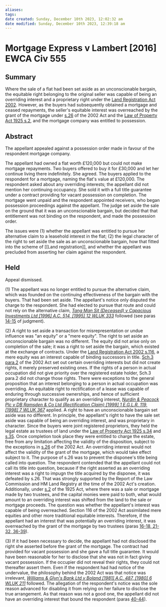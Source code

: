 ```yaml
---
aliases: 
tags: 
date created: Sunday, December 10th 2023, 12:02:32 am
date modified: Sunday, December 10th 2023, 12:39:18 am
---
```


# Mortgage Express v Lambert [2016] EWCA Civ 555

## Summary

Where the sale of a flat had been set aside as an unconscionable bargain, the equitable right belonging to the original seller was capable of being an overriding interest and a proprietary right under the [Land Registration Act 2002](https://uk.westlaw.com/Document/I5FA1ABB1E42311DAA7CF8F68F6EE57AB/View/FullText.html?originationContext=document&transitionType=DocumentItem&ppcid=4627ff7a6fbf42ac92c772a701e47ef3&contextData=(sc.Search)). However, as the buyers had subsequently obtained a mortgage and ceased repayments, the seller's equitable interest was overreached by the grant of the mortgage under [s.26](https://uk.westlaw.com/Document/I70F3AD80E45211DA8D70A0E70A78ED65/View/FullText.html?originationContext=document&transitionType=DocumentItem&ppcid=4627ff7a6fbf42ac92c772a701e47ef3&contextData=(sc.Search)) of the 2002 Act and the [Law of Property Act 1925 s.2](https://uk.westlaw.com/Document/I38C08410E44811DA8D70A0E70A78ED65/View/FullText.html?originationContext=document&transitionType=DocumentItem&ppcid=4627ff7a6fbf42ac92c772a701e47ef3&contextData=(sc.Search)), and the mortgage company was entitled to possession.

## Abstract

The appellant appealed against a possession order made in favour of the respondent mortgage company.

The appellant had owned a flat worth £120,000 but could not make mortgage repayments. Two buyers offered to buy it for £30,000 and let her continue living there indefinitely. She agreed. The buyers applied to the respondent for a mortgage, naming the flat's value at £120,000. The respondent asked about any overriding interests; the appellant did not mention her continuing occupancy. She sold it with a full title guarantee under a contract providing for vacant possession on completion. The mortgage went unpaid and the respondent appointed receivers, who began possession proceedings against the appellant. The judge set aside the sale on the ground that it was an unconscionable bargain, but decided that that entitlement was not binding on the respondent, and made the possession order.

The issues were (1) whether the appellant was entitled to pursue her alternative claim to a leasehold interest in the flat; (2) the legal character of the right to set aside the sale as an unconscionable bargain, how that fitted into the scheme of [[Land registration]], and whether the appellant was precluded from asserting her claim against the respondent.

## Held

Appeal dismissed.

(1) The appellant was no longer entitled to pursue the alternative claim, which was founded on the continuing effectiveness of the bargain with the buyers. That had been set aside. The appellant's notice only disputed the charge to the respondent. She had elected to pursue that route and could not rely on the alternative claim, _[Tang Man Sit (Deceased) v Capacious Investments Ltd [1996] A.C. 514, [1995] 12 WLUK 333](https://uk.westlaw.com/Document/IC7CD5B80E42811DA8FC2A0F0355337E9/View/FullText.html?originationContext=document&transitionType=DocumentItem&ppcid=4627ff7a6fbf42ac92c772a701e47ef3&contextData=(sc.Search))_ followed (see paras [14-15](javascript:void(0); "View judgment paragraphs") of judgment).

(2) A right to set aside a transaction for misrepresentation or undue influence was "an equity" or a "mere equity". The right to set aside an unconscionable bargain was no different. The equity did not arise only on completion of the sale; it was a right to set aside the bargain, which existed at the exchange of contracts. Under the [Land Registration Act 2002 s.116](https://uk.westlaw.com/Document/I7126A460E45211DA8D70A0E70A78ED65/View/FullText.html?originationContext=document&transitionType=DocumentItem&ppcid=4627ff7a6fbf42ac92c772a701e47ef3&contextData=(sc.Search)), a mere equity was an interest capable of binding successors in title. [Sch.3 para.2](https://uk.westlaw.com/Document/I383A6420E44811DA8D70A0E70A78ED65/View/FullText.html?originationContext=document&transitionType=DocumentItem&ppcid=4627ff7a6fbf42ac92c772a701e47ef3&contextData=(sc.Search)) of the 2002 Act set out certain overriding interests but did not create rights, it merely preserved existing ones. If the rights of a person in actual occupation did not give priority over the registered estate holder, Sch.3 para.2 did not change those rights. There were exceptions to the general proposition that an interest belonging to a person in actual occupation was overriding. An equitable right to rectification of a lease was capable of enduring through successive ownerships, and hence of sufficient proprietary character to qualify as an overriding interest, _[Nurdin & Peacock Plc v DB Ramsden & Co Ltd (Rectification Claim) [1999] 1 E.G.L.R. 119, [1998] 7 WLUK 367](https://uk.westlaw.com/Document/I7B682280E43611DA8FC2A0F0355337E9/View/FullText.html?originationContext=document&transitionType=DocumentItem&ppcid=4627ff7a6fbf42ac92c772a701e47ef3&contextData=(sc.Search))_ applied. A right to have an unconscionable bargain set aside was no different. In principle, the appellant's right to have the sale set aside was capable of being an overriding interest, and was proprietary in character. Since the buyers were joint registered proprietors, they held the legal estate as trustees of land under the [Law of Property Act 1925 s.34](https://uk.westlaw.com/Document/I38D28570E44811DA8D70A0E70A78ED65/View/FullText.html?originationContext=document&transitionType=DocumentItem&ppcid=4627ff7a6fbf42ac92c772a701e47ef3&contextData=(sc.Search)) and [s.35](https://uk.westlaw.com/Document/I38D396E0E44811DA8D70A0E70A78ED65/View/FullText.html?originationContext=document&transitionType=DocumentItem&ppcid=4627ff7a6fbf42ac92c772a701e47ef3&contextData=(sc.Search)). Once completion took place they were entitled to charge the estate, free from any limitation affecting the validity of the disposition, subject to the exceptions in [s.26](https://uk.westlaw.com/Document/I70F3AD80E45211DA8D70A0E70A78ED65/View/FullText.html?originationContext=document&transitionType=DocumentItem&ppcid=4627ff7a6fbf42ac92c772a701e47ef3&contextData=(sc.Search)) of the 2002 Act. An overriding interest would not affect the validity of the grant of the mortgage, which would take effect subject to it. The purpose of s.26 was to prevent the disponee's title being called into question. The respondent contended that the appellant could not call its title into question, because if the right asserted as an overriding interest was a right to impugn the title acquired by the disponee, it was defeated by s.26. That was strongly supported by the Report of the Law Commission and HM Land Registry at the time of the 2002 Act's creation. Additionally, under [s.2](https://uk.westlaw.com/Document/I38C08410E44811DA8D70A0E70A78ED65/View/FullText.html?originationContext=document&transitionType=DocumentItem&ppcid=4627ff7a6fbf42ac92c772a701e47ef3&contextData=(sc.Search)) of the 1925 Act, where there was a sale or mortgage made by two trustees, and the capital monies were paid to both, what would amount to an overriding interest was shifted from the land to the sale or mortgage proceeds. The question was whether the appellant's interest was capable of being overreached. Section 116 of the 2002 Act assimilated mere equities and other more traditional equitable interests. Therefore, if the appellant had an interest that was potentially an overriding interest, it was overreached by the grant of the mortgage by two trustees (paras [16-18, 21-32, 36-39](javascript:void(0); "View judgment paragraphs")).

(3) If it had been necessary to decide, the appellant had not disclosed the right she asserted before the grant of the mortgage. The contract had provided for vacant possession and she gave a full title guarantee. It would have been reasonable for her to disclose that she was not in fact giving vacant possession. If the occupier did not reveal their rights, they could not thereafter assert them. Even if the respondent had had notice of the undervalue, the philosophy behind the 2002 Act was that notice was irrelevant, _[Williams & Glyn's Bank Ltd v Boland [1981] A.C. 487, [1980] 6 WLUK 211](https://uk.westlaw.com/Document/I01451E70E42911DA8FC2A0F0355337E9/View/FullText.html?originationContext=document&transitionType=DocumentItem&ppcid=4627ff7a6fbf42ac92c772a701e47ef3&contextData=(sc.Search))_ followed. The allegation of the respondent's notice was the sole reason advanced for disabling it from relying on her failure to disclose the true arrangement. As that reason was not a good one, the appellant did not have an overriding interest that bound the respondent (paras [40-44](javascript:void(0); "View judgment paragraphs")).

